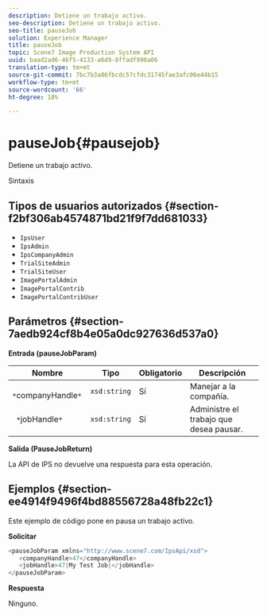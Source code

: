 ```yaml
---
description: Detiene un trabajo activo.
seo-description: Detiene un trabajo activo.
seo-title: pauseJob
solution: Experience Manager
title: pauseJob
topic: Scene7 Image Production System API
uuid: baad2ad6-46f5-4133-a6d9-8ffadf990a06
translation-type: tm+mt
source-git-commit: 7bc7b3a86fbcdc57cfdc31745fae3afc06e44b15
workflow-type: tm+mt
source-wordcount: '66'
ht-degree: 18%

---
```



# pauseJob{#pausejob}

Detiene un trabajo activo.

Sintaxis

## Tipos de usuarios autorizados {#section-f2bf306ab4574871bd21f9f7dd681033}

* `IpsUser`
* `IpsAdmin`
* `IpsCompanyAdmin`
* `TrialSiteAdmin`
* `TrialSiteUser`
* `ImagePortalAdmin`
* `ImagePortalContrib`
* `ImagePortalContribUser`

## Parámetros {#section-7aedb924cf8b4e05a0dc927636d537a0}

**Entrada (pauseJobParam)**

| Nombre | Tipo | Obligatorio | Descripción |
|---|---|---|---|
| ` *`companyHandle`*` | `xsd:string` | Sí | Manejar a la compañía. |
| ` *`jobHandle`*` | `xsd:string` | Sí | Administre el trabajo que desea pausar. |

**Salida (PauseJobReturn)**

La API de IPS no devuelve una respuesta para esta operación.

## Ejemplos {#section-ee4914f9496f4bd88556728a48fb22c1}

Este ejemplo de código pone en pausa un trabajo activo.

**Solicitar**

```java
<pauseJobParam xmlns="http://www.scene7.com/IpsApi/xsd">
   <companyHandle>47</companyHandle>
   <jobHandle>47|My Test Job|</jobHandle>
</pauseJobParam>
```

**Respuesta**

Ninguno.
